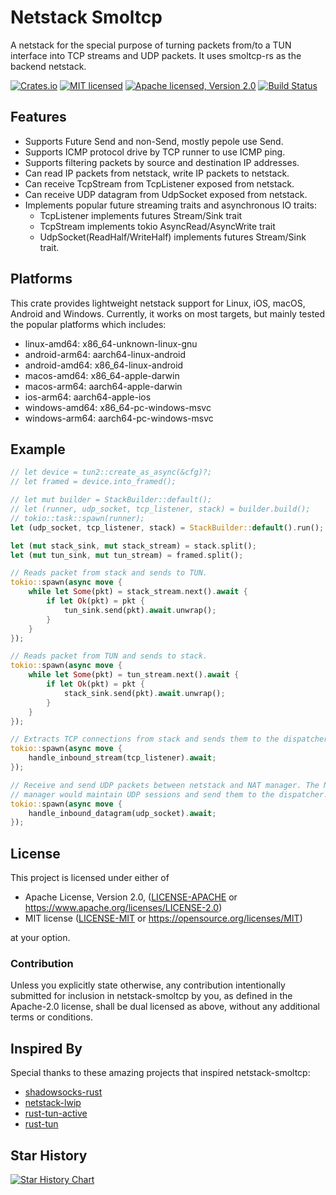 # Netstack Smoltcp

A netstack for the special purpose of turning packets from/to a TUN interface into TCP streams and UDP packets. It uses smoltcp-rs as the backend netstack.

[![Crates.io][crates-badge]][crates-url]
[![MIT licensed][mit-badge]][mit-url]
[![Apache licensed, Version 2.0][apache-badge]][apache-url]
[![Build Status][actions-badge]][actions-url]

[crates-badge]: https://img.shields.io/crates/v/netstack-smoltcp.svg
[crates-url]: https://crates.io/crates/netstack-smoltcp
[mit-badge]: https://img.shields.io/badge/license-MIT-blue.svg
[mit-url]: https://github.com/automesh-network/netstack-smoltcp/blob/master/LICENSE-MIT
[apache-badge]: https://img.shields.io/badge/license-APACHE2.0-blue.svg
[apache-url]: https://github.com/automesh-network/netstack-smoltcp/blob/master/LICENSE-APACHE
[actions-badge]: https://github.com/automesh-network/netstack-smoltcp/workflows/CI/badge.svg
[actions-url]: https://github.com/automesh-network/netstack-smoltcp/actions?query=workflow%3ACI+branch%3Amain

## Features

- Supports Future Send and non-Send, mostly pepole use Send.
- Supports ICMP protocol drive by TCP runner to use ICMP ping.
- Supports filtering packets by source and destination IP addresses.
- Can read IP packets from netstack, write IP packets to netstack.
- Can receive TcpStream from TcpListener exposed from netstack.
- Can receive UDP datagram from UdpSocket exposed from netstack.
- Implements popular future streaming traits and asynchronous IO traits:
    * TcpListener implements futures Stream/Sink trait
    * TcpStream implements tokio AsyncRead/AsyncWrite trait
    * UdpSocket(ReadHalf/WriteHalf) implements futures Stream/Sink trait.

## Platforms

This crate provides lightweight netstack support for Linux, iOS, macOS, Android and Windows.
Currently, it works on most targets, but mainly tested the popular platforms which includes:
- linux-amd64: x86_64-unknown-linux-gnu
- android-arm64: aarch64-linux-android
- android-amd64: x86_64-linux-android
- macos-amd64: x86_64-apple-darwin
- macos-arm64: aarch64-apple-darwin
- ios-arm64: aarch64-apple-ios
- windows-amd64: x86_64-pc-windows-msvc
- windows-arm64: aarch64-pc-windows-msvc

## Example

```rust
// let device = tun2::create_as_async(&cfg)?;
// let framed = device.into_framed();

// let mut builder = StackBuilder::default();
// let (runner, udp_socket, tcp_listener, stack) = builder.build();
// tokio::task::spawn(runner);
let (udp_socket, tcp_listener, stack) = StackBuilder::default().run();

let (mut stack_sink, mut stack_stream) = stack.split();
let (mut tun_sink, mut tun_stream) = framed.split();

// Reads packet from stack and sends to TUN.
tokio::spawn(async move {
    while let Some(pkt) = stack_stream.next().await {
        if let Ok(pkt) = pkt {
            tun_sink.send(pkt).await.unwrap();
        }
    }
});

// Reads packet from TUN and sends to stack.
tokio::spawn(async move {
    while let Some(pkt) = tun_stream.next().await {
        if let Ok(pkt) = pkt {
            stack_sink.send(pkt).await.unwrap();
        }
    }
});

// Extracts TCP connections from stack and sends them to the dispatcher.
tokio::spawn(async move {
    handle_inbound_stream(tcp_listener).await;
});

// Receive and send UDP packets between netstack and NAT manager. The NAT
// manager would maintain UDP sessions and send them to the dispatcher.
tokio::spawn(async move {
    handle_inbound_datagram(udp_socket).await;
});
```

## License

This project is licensed under either of

 * Apache License, Version 2.0, ([LICENSE-APACHE](LICENSE-APACHE) or
   https://www.apache.org/licenses/LICENSE-2.0)
 * MIT license ([LICENSE-MIT](LICENSE-MIT) or
   https://opensource.org/licenses/MIT)

at your option.

### Contribution

Unless you explicitly state otherwise, any contribution intentionally submitted
for inclusion in netstack-smoltcp by you, as defined in the Apache-2.0 license,
shall be dual licensed as above, without any additional terms or conditions.

## Inspired By

Special thanks to these amazing projects that inspired netstack-smoltcp:
- [shadowsocks-rust](https://github.com/shadowsocks/shadowsocks-rust/)
- [netstack-lwip](https://github.com/eycorsican/netstack-lwip/)
- [rust-tun-active](https://github.com/tun2proxy/rust-tun)
- [rust-tun](https://github.com/meh/rust-tun/)

## Star History

<a href="https://star-history.com/#automesh-network/netstack-smoltcp&Date">
 <picture>
   <source media="(prefers-color-scheme: dark)" srcset="https://api.star-history.com/svg?repos=automesh-network/netstack-smoltcp&type=Date&theme=dark" />
   <source media="(prefers-color-scheme: light)" srcset="https://api.star-history.com/svg?repos=automesh-network/netstack-smoltcp&type=Date" />
   <img alt="Star History Chart" src="https://api.star-history.com/svg?repos=automesh-network/netstack-smoltcp&type=Date" />
 </picture>
</a>
